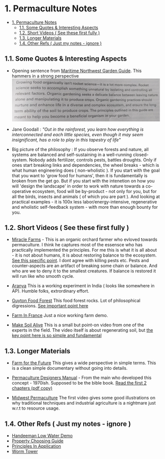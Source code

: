 # 1. Permaculture Notes
<!-- TOC -->

- [1. Permaculture Notes](#1-permaculture-notes)
    - [1.1. Some Quotes & Interesting Aspects](#11-some-quotes--interesting-aspects)
    - [1.2. Short Videos ( See these first fully )](#12-short-videos--see-these-first-fully-)
    - [1.3. Longer Materials](#13-longer-materials)
    - [1.4. Other Refs ( Just my notes - ignore )](#14-other-refs--just-my-notes---ignore-)

<!-- /TOC -->
## 1.1. Some Quotes & Interesting Aspects

* Opening sentence from [Maritime Northwest Garden Guide](http://www.seattletilth.org/get-involved/aboutmngg). This hammers in a strong perspective ![](./Maritime.jpg) 

* Jane Goodall : *"Out in the rainforest, you learn how everything is interconnected and each little species, even though it may seem insignificant, has a role to play in this tapestry of life"*

* Big picture of the philosophy : If you observe forests and nature, all systems are balanced and self-sustaining in a well-running closed-system. Nobody adds fertilizer, controls pests, battles droughts. Only if ones start breaking links and dependencies, the wheel breaks - which is what human engineering does ( non-wholistic ). If you start with the goal that you want to 'grow food for humans', then it is fundamentally is broken from the get go. But if you start with the intenetion on how you will 'design the landscape' in order to work with nature towards a co-operative ecosystem, food will be by-product - not only for you, but for all the birds, insects and animals ( of which you are part ). And looking at practical examples - it is 100x less labor/energy-intensive, regenerative and wholistic self-feedback system - with more than enough bounty for you.

## 1.2. Short Videos ( See these first fully )

* [Miracle Farms](https://www.youtube.com/watch?v=3riW_yiCN5E) - This is an organic orchard farmer who evloved towards permaculture. I think he captures most of the essensce who has practically implemented the principles. For me this is what it is all about - it is not about humans, it is about restoring balance to the ecosystem. [See this specific point](https://youtu.be/3riW_yiCN5E?t=435). I dont agree with killing pests etc. Pests and counter-aspects are an artifact of breaking some chain or balance. And who are we to deny it to the smallest creatures. If balance is restored it will run like who smooth cycle.

* [Aranya](https://www.youtube.com/watch?v=XnTqhayGWrw) This is a working experiment in India ( looks like somewhere in AP). Humble folks, extrordinary effort.

* [Guyton Food Forest](https://www.youtube.com/watch?v=6GJFL0MD9fc) This food forest rocks. Lot of philosophical digressions. [See important point here](https://www.youtube.com/watch?v=6GJFL0MD9fc&feature=youtu.be&t=540)

* [Farm In France](https://www.youtube.com/watch?v=oNreOaTK4BU) Just a nice working farm demo.

* [Make Soil Alive](https://www.youtube.com/watch?v=S5wgHQtxgJwa) This is a small but point-on video from one of the experts in the field. The video itself is about regenerating soil, but [the key point here is so simple and fundamental](https://www.youtube.com/watch?v=S5wgHQtxgJw&feature=youtu.be&t=430) 

## 1.3. Longer Materials

* [Farm for the Future](https://vimeo.com/136857929) This gives a wide perspective in simple terms. This is a clean simple documentary without going into details. 

* [Permaculture Designers Manual](https://www.amazon.com/Permaculture-Designers-Manual-Bill-Mollison/dp/0908228015) - From the main who developed this concept - 1970ish. Supposed to be the bible book. [Read the first 2 chapters (pdf copy)](./manual.pdf)

* [Midwest Permaculture](https://www.youtube.com/watch?v=gjQ_BXo7hLk&index=1&list=PL8A13FE6DAED398CB) The first video gives some good illustrations on why traditional techniques and industrial agriculture is a nightmare just w.r.t to resource usage.

## 1.4. Other Refs ( Just my notes - ignore )

* [Handeeman Low Water Demo](https://www.youtube.com/watch?v=4IWZZcgZs6Y)
* [Property Choosing Guide](https://www.youtube.com/watch?v=bYe8ds64Bek)
* [Principles In Application](https://www.youtube.com/watch?v=N225HDyIUe8)
* [Worm Tower](https://www.youtube.com/watch?v=1pEq2QkBG4U)